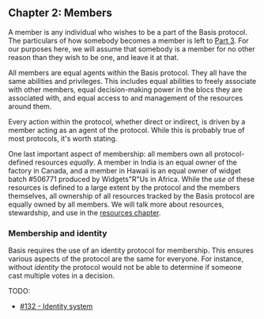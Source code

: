## Chapter 2: Members

A member is any individual who wishes to be a part of the Basis protocol. The particulars of how somebody becomes a member is left to [Part 3](#part-3-the-real-world). For our purposes here, we will assume that somebody is a member for no other reason than they wish to be one, and leave it at that.

All members are equal agents within the Basis protocol. They all have the same abilities and privileges. This includes equal abilities to freely associate with other members, equal decision-making power in the blocs they are associated with, and equal access to and management of the resources around them.

Every action within the protocol, whether direct or indirect, is driven by a member acting as an agent of the protocol. While this is probably true of most protocols, it's worth stating.

One last important aspect of membership: all members own all protocol-defined resources *equally*. A member in India is an equal owner of the factory in Canada, and a member in Hawaii is an equal owner of widget batch #506771 produced by Widgets"R"Us in Africa. While the *use* of these resources is defined to a large extent by the protocol and the members themselves, all ownership of all resources tracked by the Basis protocol are equally owned by all members. We will talk more about resources, stewardship, and use in the [resources chapter](#chapter-4-resources).

### Membership and identity

Basis requires the use of an identity protocol for membership. This ensures various aspects of the protocol are the same for everyone. For instance, without *identity* the protocol would not be able to determine if someone cast multiple votes in a decision.

TODO:

- [#132 - Identity system](https://github.com/basisproject/tracker/issues/132)

